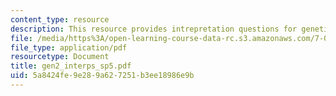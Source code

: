 ```yaml
---
content_type: resource
description: This resource provides intrepretation questions for genetics day 2.
file: /media/https%3A/open-learning-course-data-rc.s3.amazonaws.com/7-02-experimental-biology-communication-spring-2005/5a8424fe9e289a627251b3ee18986e9b_gen2_interps_sp5.pdf
file_type: application/pdf
resourcetype: Document
title: gen2_interps_sp5.pdf
uid: 5a8424fe-9e28-9a62-7251-b3ee18986e9b
---
```

